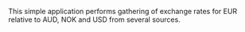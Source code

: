This simple application performs gathering of exchange rates for EUR relative to AUD, NOK and USD from several sources.